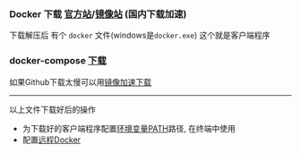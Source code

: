 ### Docker 下载 [官方站](https://download.docker.com)/[镜像站](https://mirror.iscas.ac.cn/docker-ce) (国内下载加速)

下载解压后 有个 ```docker``` 文件(windows是```docker.exe```) 这个就是客户端程序

### docker-compose [下载](https://github.com/docker/compose/releases)

如果Github下载太慢可以用[镜像加速下载](../Mirrors/GitHub使用镜像拉取.md#Github下载文件加速)

---
以上文件下载好后的操作

* 为下载好的客户端程序配置[环境变量PATH](https://cn.bing.com/search?q=%E8%AE%BE%E7%BD%AEPATH%E7%8E%AF%E5%A2%83%E5%8F%98%E9%87%8F+windows+linux)路径, 在终端中使用
* 配置[远程Docker](./远程Docker.md)